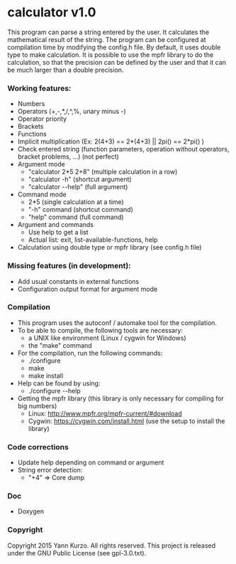 
# calculator v1.0

This program can parse a string entered by the user. It calculates the mathematical result of the string. The program can be configured at compilation time by modifying the config.h file. By default, it uses double type to make calculation. It is possible to use the mpfr library to do the calculation, so that the precision can be defined by the user and that it can be much larger than a double precision.

### Working features:
- Numbers
- Operators (+,-,*,/,^,%, unary minus -)
- Operator priority
- Brackets
- Functions
- Implicit multiplication (Ex: 2(4+3) == 2*(4+3) || 2pi() == 2*pi() )
- Check entered string (function parameters, operation without operators, bracket problems, ...) (not perfect)
- Argument mode
  * "calculator 2*5 2+8" (multiple calculation in a row)
  * "calculator -h" (shortcut argument)
  * "calculator --help" (full argument)
- Command mode
  * 2*5 (single calculation at a time)
  * "-h" command (shortcut command)
  * "help" command (full command)
- Argument and commands
  * Use help to get a list
  * Actual list: exit, list-available-functions, help
- Calculation using double type or mpfr library (see config.h file)

### Missing features (in development):
- Add usual constants in external functions
- Configuration output format for argument mode

### Compilation
- This program uses the autoconf / automake tool for the compilation.
- To be able to compile, the following tools are necessary:
  * a UNIX like environment (Linux / cygwin for Windows)
  * the "make" command
- For the compilation, run the following commands:
  * ./configure
  * make
  * make install
- Help can be found by using:
  * ./configure --help
- Getting the mpfr library (this library is only necessary for compiling for big numbers)
  * Linux: http://www.mpfr.org/mpfr-current/#download
  * Cygwin: https://cygwin.com/install.html (use the setup to install the library)

### Code corrections
- Update help depending on command or argument
- String error detection:
  * "+4" => Core dump

### Doc
- Doxygen

### Copyright
Copyright 2015 Yann Kurzo. All rights reserved.
This project is released under the GNU Public License (see gpl-3.0.txt).
